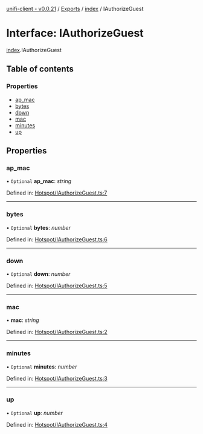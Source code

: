 [unifi-client - v0.0.21](../README.md) / [Exports](../modules.md) / [index](../modules/index.md) / IAuthorizeGuest

# Interface: IAuthorizeGuest

[index](../modules/index.md).IAuthorizeGuest

## Table of contents

### Properties

- [ap\_mac](index.iauthorizeguest.md#ap_mac)
- [bytes](index.iauthorizeguest.md#bytes)
- [down](index.iauthorizeguest.md#down)
- [mac](index.iauthorizeguest.md#mac)
- [minutes](index.iauthorizeguest.md#minutes)
- [up](index.iauthorizeguest.md#up)

## Properties

### ap\_mac

• `Optional` **ap\_mac**: *string*

Defined in: [Hotspot/IAuthorizeGuest.ts:7](https://github.com/thib3113/unifi-client/blob/master/src/Hotspot/IAuthorizeGuest.ts#L7)

___

### bytes

• `Optional` **bytes**: *number*

Defined in: [Hotspot/IAuthorizeGuest.ts:6](https://github.com/thib3113/unifi-client/blob/master/src/Hotspot/IAuthorizeGuest.ts#L6)

___

### down

• `Optional` **down**: *number*

Defined in: [Hotspot/IAuthorizeGuest.ts:5](https://github.com/thib3113/unifi-client/blob/master/src/Hotspot/IAuthorizeGuest.ts#L5)

___

### mac

• **mac**: *string*

Defined in: [Hotspot/IAuthorizeGuest.ts:2](https://github.com/thib3113/unifi-client/blob/master/src/Hotspot/IAuthorizeGuest.ts#L2)

___

### minutes

• `Optional` **minutes**: *number*

Defined in: [Hotspot/IAuthorizeGuest.ts:3](https://github.com/thib3113/unifi-client/blob/master/src/Hotspot/IAuthorizeGuest.ts#L3)

___

### up

• `Optional` **up**: *number*

Defined in: [Hotspot/IAuthorizeGuest.ts:4](https://github.com/thib3113/unifi-client/blob/master/src/Hotspot/IAuthorizeGuest.ts#L4)
